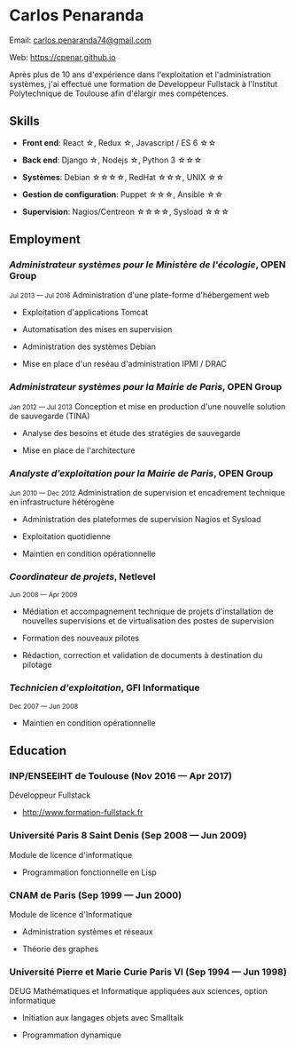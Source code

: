 # Carlos Penaranda

Email: carlos.penaranda74@gmail.com

Web: https://cpenar.github.io

Après plus de 10 ans d'expérience dans l'exploitation et l'administration systèmes, j'ai effectué une formation de Developpeur Fullstack à l'Institut Polytechnique de Toulouse afin d'élargir mes compétences.


## Skills

- **Front end**: React ☆, Redux ☆, Javascript / ES 6 ☆☆

- **Back end**: Django ☆, Nodejs ☆, Python 3 ☆☆☆

- **Systèmes**: Debian ☆☆☆☆, RedHat ☆☆☆, UNIX ☆☆

- **Gestion de configuration**: Puppet ☆☆☆, Ansible ☆☆

- **Supervision**: Nagios/Centreon ☆☆☆☆, Sysload ☆☆☆



## Employment

### *Administrateur systèmes pour le Ministère de l'écologie*, OPEN Group
<small>Jul 2013 — Jul 2016</small>
Administration d'une plate-forme d'hébergement web

- Exploitation d'applications Tomcat

- Automatisation des mises en supervision

- Administration des systèmes Debian

- Mise en place d'un reséau d'administration IPMI / DRAC

### *Administrateur systèmes pour la Mairie de Paris*, OPEN Group
<small>Jan 2012 — Jul 2013</small>
Conception et mise en production d'une nouvelle solution de sauvegarde (TINA)

- Analyse des besoins et étude des stratégies de sauvegarde

- Mise en place de l'architecture

### *Analyste d’exploitation pour la Mairie de Paris*, OPEN Group
<small>Jun 2010 — Dec 2012</small>
Administration de supervision et encadrement technique en infrastructure hétérogène

- Administration des plateformes de supervision Nagios et Sysload

- Exploitation quotidienne

- Maintien en condition opérationnelle

### *Coordinateur de projets*, Netlevel
<small>Jun 2008 — Apr 2009</small>


- Médiation et accompagnement technique de projets d'installation de nouvelles supervisions et de virtualisation des postes de supervision

- Formation des nouveaux pilotes

- Rédaction, correction et validation de documents à destination du pilotage

### *Technicien d'exploitation*, GFI Informatique
<small>Dec 2007 — Jun 2008</small>


- Maintien en condition opérationnelle



## Education

###  INP/ENSEEIHT de Toulouse (Nov 2016 — Apr 2017)
Développeur Fullstack

- http://www.formation-fullstack.fr

###  Université Paris 8 Saint Denis (Sep 2008 — Jun 2009)
Module de licence d'informatique

- Programmation fonctionnelle en Lisp

### CNAM de Paris (Sep 1999 — Jun 2000)
Module de licence d'Informatique

- Administration systèmes et réseaux

- Théorie des graphes

### Université Pierre et Marie Curie Paris VI (Sep 1994 — Jun 1998)
DEUG Mathématiques et Informatique appliquées aux sciences, option informatique

- Initiation aux langages objets avec Smalltalk

- Programmation dynamique







